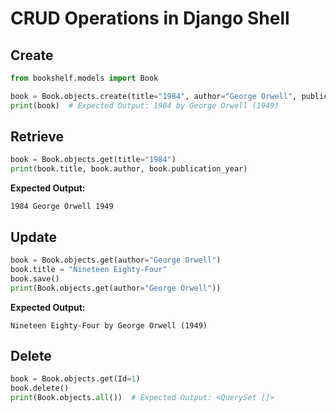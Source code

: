 # CRUD Operations in Django Shell

## **Create**
```python
from bookshelf.models import Book

book = Book.objects.create(title="1984", author="George Orwell", publication_year=1949)
print(book)  # Expected Output: 1984 by George Orwell (1949)
```

## **Retrieve**
```python
book = Book.objects.get(title="1984")
print(book.title, book.author, book.publication_year)
```
**Expected Output:**
```
1984 George Orwell 1949
```

## **Update**
```python
book = Book.objects.get(author="George Orwell")
book.title = "Nineteen Eighty-Four"
book.save()
print(Book.objects.get(author="George Orwell"))
```
**Expected Output:**
```
Nineteen Eighty-Four by George Orwell (1949)
```

## **Delete**
```python
book = Book.objects.get(Id=1)
book.delete()
print(Book.objects.all())  # Expected Output: <QuerySet []>
```

